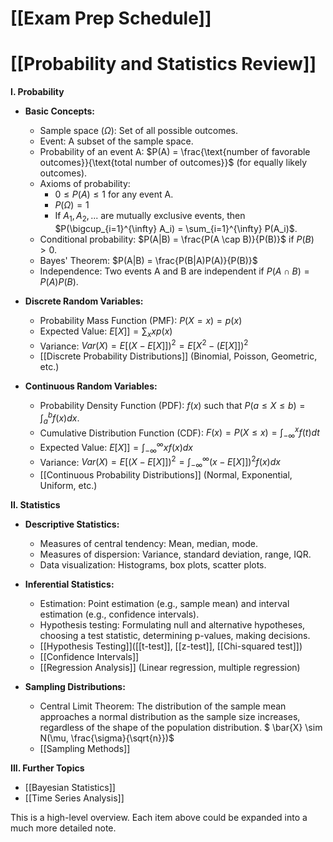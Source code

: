 # [[Exam Prep Schedule]]
# [[Probability and Statistics Review]]

**I. Probability**

* **Basic Concepts:**
    * Sample space ($\Omega$): Set of all possible outcomes.
    * Event: A subset of the sample space.
    * Probability of an event A: $P(A) = \frac{\text{number of favorable outcomes}}{\text{total number of outcomes}}$  (for equally likely outcomes).
    * Axioms of probability:
        * $0 \le P(A) \le 1$ for any event A.
        * $P(\Omega) = 1$
        * If $A_1, A_2, ...$ are mutually exclusive events, then $P(\bigcup_{i=1}^{\infty} A_i) = \sum_{i=1}^{\infty} P(A_i)$.
    * Conditional probability: $P(A|B) = \frac{P(A \cap B)}{P(B)}$ if $P(B) > 0$.
    * Bayes' Theorem: $P(A|B) = \frac{P(B|A)P(A)}{P(B)}$
    * Independence: Two events A and B are independent if $P(A \cap B) = P(A)P(B)$.


* **Discrete Random Variables:**
    * Probability Mass Function (PMF): $P(X=x) = p(x)$
    * Expected Value: $E[X]] = \sum_x x p(x)$
    * Variance: $Var(X) = E[(X - E[X]])^2 = E[X^2 - (E[X]])^2$
    * [[Discrete Probability Distributions]]  (Binomial, Poisson, Geometric, etc.)


* **Continuous Random Variables:**
    * Probability Density Function (PDF): $f(x)$ such that $P(a \le X \le b) = \int_a^b f(x) dx$.
    * Cumulative Distribution Function (CDF): $F(x) = P(X \le x) = \int_{-\infty}^x f(t) dt$
    * Expected Value: $E[X]] = \int_{-\infty}^{\infty} x f(x) dx$
    * Variance: $Var(X) = E[(X - E[X]])^2 = \int_{-\infty}^{\infty} (x - E[X]])^2 f(x) dx$
    * [[Continuous Probability Distributions]] (Normal, Exponential, Uniform, etc.)


**II. Statistics**

* **Descriptive Statistics:**
    * Measures of central tendency: Mean, median, mode.
    * Measures of dispersion: Variance, standard deviation, range, IQR.
    * Data visualization: Histograms, box plots, scatter plots.


* **Inferential Statistics:**
    * Estimation: Point estimation (e.g., sample mean) and interval estimation (e.g., confidence intervals).
    * Hypothesis testing:  Formulating null and alternative hypotheses, choosing a test statistic, determining p-values, making decisions.
    * [[Hypothesis Testing]]([[t-test]], [[z-test]], [[Chi-squared test]])
    * [[Confidence Intervals]]
    * [[Regression Analysis]] (Linear regression, multiple regression)


* **Sampling Distributions:**
    * Central Limit Theorem:  The distribution of the sample mean approaches a normal distribution as the sample size increases, regardless of the shape of the population distribution.  $ \bar{X} \sim N(\mu, \frac{\sigma}{\sqrt{n}})$
    * [[Sampling Methods]]


**III. Further Topics**

* [[Bayesian Statistics]]
* [[Time Series Analysis]]


This is a high-level overview. Each item above could be expanded into a much more detailed note.
